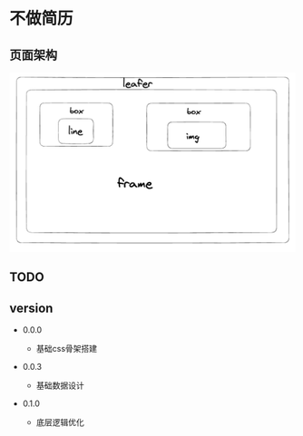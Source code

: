 # 不做简历

## 页面架构
![](./public/img/632024883.png)


## TODO


## version
- 0.0.0
  - 基础css骨架搭建

- 0.0.3
  - 基础数据设计

- 0.1.0
  - 底层逻辑优化

